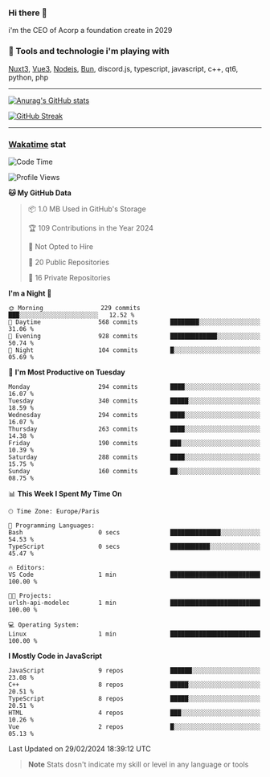 ### Hi there 👋

i'm the CEO of Acorp a foundation create in 2029  

### 🧰 Tools and technologie i'm playing with

[Nuxt3](https://nuxt.com), [Vue3](https://vuejs.org/), [Nodejs](https://nodejs.org), [Bun](https://bun.sh/), discord.js, typescript, javascript, c++, qt6, python, php

---

[![Anurag's GitHub stats](https://github-readme-stats.vercel.app/api?username=ackimixs&show_icons=true&theme=github_dark&count_private=true)](https://www.ackimixs.xyz)

[![GitHub Streak](https://github-readme-streak-stats.herokuapp.com?user=Ackimixs&theme=github-dark-blue&date_format=j%20M%5B%20Y%5D&mode=weekly)](https://git.io/streak-stats)

---
 
 ### [Wakatime](https://wakatime.com/) stat

<!--START_SECTION:waka-->
![Code Time](http://img.shields.io/badge/Code%20Time-942%20hrs%2058%20mins-blue)

![Profile Views](http://img.shields.io/badge/Profile%20Views-0-blue)

**🐱 My GitHub Data** 

> 📦 1.0 MB Used in GitHub's Storage 
 > 
> 🏆 109 Contributions in the Year 2024
 > 
> 🚫 Not Opted to Hire
 > 
> 📜 20 Public Repositories 
 > 
> 🔑 16 Private Repositories 
 > 
**I'm a Night 🦉** 

```text
🌞 Morning                229 commits         ███░░░░░░░░░░░░░░░░░░░░░░   12.52 % 
🌆 Daytime                568 commits         ████████░░░░░░░░░░░░░░░░░   31.06 % 
🌃 Evening                928 commits         █████████████░░░░░░░░░░░░   50.74 % 
🌙 Night                  104 commits         █░░░░░░░░░░░░░░░░░░░░░░░░   05.69 % 
```
📅 **I'm Most Productive on Tuesday** 

```text
Monday                   294 commits         ████░░░░░░░░░░░░░░░░░░░░░   16.07 % 
Tuesday                  340 commits         █████░░░░░░░░░░░░░░░░░░░░   18.59 % 
Wednesday                294 commits         ████░░░░░░░░░░░░░░░░░░░░░   16.07 % 
Thursday                 263 commits         ████░░░░░░░░░░░░░░░░░░░░░   14.38 % 
Friday                   190 commits         ███░░░░░░░░░░░░░░░░░░░░░░   10.39 % 
Saturday                 288 commits         ████░░░░░░░░░░░░░░░░░░░░░   15.75 % 
Sunday                   160 commits         ██░░░░░░░░░░░░░░░░░░░░░░░   08.75 % 
```


📊 **This Week I Spent My Time On** 

```text
🕑︎ Time Zone: Europe/Paris

💬 Programming Languages: 
Bash                     0 secs              ██████████████░░░░░░░░░░░   54.53 % 
TypeScript               0 secs              ███████████░░░░░░░░░░░░░░   45.47 % 

🔥 Editors: 
VS Code                  1 min               █████████████████████████   100.00 % 

🐱‍💻 Projects: 
urlsh-api-modelec        1 min               █████████████████████████   100.00 % 

💻 Operating System: 
Linux                    1 min               █████████████████████████   100.00 % 
```

**I Mostly Code in JavaScript** 

```text
JavaScript               9 repos             ██████░░░░░░░░░░░░░░░░░░░   23.08 % 
C++                      8 repos             █████░░░░░░░░░░░░░░░░░░░░   20.51 % 
TypeScript               8 repos             █████░░░░░░░░░░░░░░░░░░░░   20.51 % 
HTML                     4 repos             ███░░░░░░░░░░░░░░░░░░░░░░   10.26 % 
Vue                      2 repos             █░░░░░░░░░░░░░░░░░░░░░░░░   05.13 % 
```




 Last Updated on 29/02/2024 18:39:12 UTC
<!--END_SECTION:waka-->

> **Note**
> Stats dosn't indicate my skill or level in any language or tools
